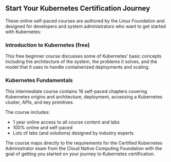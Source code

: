 ## Start Your Kubernetes Certification Journey

These online self-paced courses are authored by the Linux Foundation and designed for developers and system administrators who want to get started with Kubernetes:

### Introduction to Kubernetes (free)

This free beginner course discusses some of Kubernetes’ basic concepts including the architecture of the system, the problems it solves, and the model that it uses to handle containerized deployments and scaling.

### Kubernetes Fundamentals

This intermediate course contains 16 self-paced chapters covering Kubernetes origins and architecture, deployment, accessing a Kubernetes cluster, APIs, and key primitives. 

The course includes:

- 1 year online access to all course content and labs
- 100% online and self-paced
- Lots of labs (and solutions) designed by industry experts

The course maps directly to the requirements for the Certified Kubernetes Administrator exam from the Cloud Native Computing Foundation with the goal of getting you started on your journey to Kubernetes certification.
